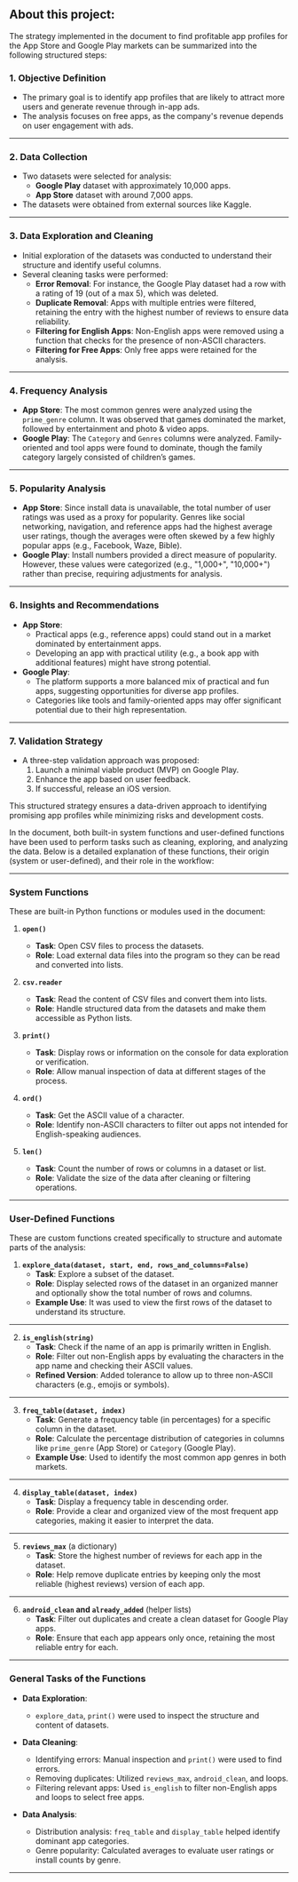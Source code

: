 ## About this project:

The strategy implemented in the document to find profitable app profiles for the App Store and Google Play markets can be summarized into the following structured steps:

### 1. **Objective Definition**
   - The primary goal is to identify app profiles that are likely to attract more users and generate revenue through in-app ads.
   - The analysis focuses on free apps, as the company's revenue depends on user engagement with ads.

---

### 2. **Data Collection**
   - Two datasets were selected for analysis:
     - **Google Play** dataset with approximately 10,000 apps.
     - **App Store** dataset with around 7,000 apps.
   - The datasets were obtained from external sources like Kaggle.

---

### 3. **Data Exploration and Cleaning**
   - Initial exploration of the datasets was conducted to understand their structure and identify useful columns.
   - Several cleaning tasks were performed:
     - **Error Removal**: For instance, the Google Play dataset had a row with a rating of 19 (out of a max 5), which was deleted.
     - **Duplicate Removal**: Apps with multiple entries were filtered, retaining the entry with the highest number of reviews to ensure data reliability.
     - **Filtering for English Apps**: Non-English apps were removed using a function that checks for the presence of non-ASCII characters.
     - **Filtering for Free Apps**: Only free apps were retained for the analysis.

---

### 4. **Frequency Analysis**
   - **App Store**: The most common genres were analyzed using the `prime_genre` column. It was observed that games dominated the market, followed by entertainment and photo & video apps.
   - **Google Play**: The `Category` and `Genres` columns were analyzed. Family-oriented and tool apps were found to dominate, though the family category largely consisted of children’s games.

---

### 5. **Popularity Analysis**
   - **App Store**: Since install data is unavailable, the total number of user ratings was used as a proxy for popularity. Genres like social networking, navigation, and reference apps had the highest average user ratings, though the averages were often skewed by a few highly popular apps (e.g., Facebook, Waze, Bible).
   - **Google Play**: Install numbers provided a direct measure of popularity. However, these values were categorized (e.g., "1,000+", "10,000+") rather than precise, requiring adjustments for analysis.

---

### 6. **Insights and Recommendations**
   - **App Store**:
     - Practical apps (e.g., reference apps) could stand out in a market dominated by entertainment apps.
     - Developing an app with practical utility (e.g., a book app with additional features) might have strong potential.
   - **Google Play**:
     - The platform supports a more balanced mix of practical and fun apps, suggesting opportunities for diverse app profiles.
     - Categories like tools and family-oriented apps may offer significant potential due to their high representation.

---

### 7. **Validation Strategy**
   - A three-step validation approach was proposed:
     1. Launch a minimal viable product (MVP) on Google Play.
     2. Enhance the app based on user feedback.
     3. If successful, release an iOS version.

This structured strategy ensures a data-driven approach to identifying promising app profiles while minimizing risks and development costs.


In the document, both built-in system functions and user-defined functions have been used to perform tasks such as cleaning, exploring, and analyzing the data. Below is a detailed explanation of these functions, their origin (system or user-defined), and their role in the workflow:

---

### **System Functions**
These are built-in Python functions or modules used in the document:

1. **`open()`**  
   - **Task**: Open CSV files to process the datasets.  
   - **Role**: Load external data files into the program so they can be read and converted into lists.

2. **`csv.reader`**  
   - **Task**: Read the content of CSV files and convert them into lists.  
   - **Role**: Handle structured data from the datasets and make them accessible as Python lists.

3. **`print()`**  
   - **Task**: Display rows or information on the console for data exploration or verification.  
   - **Role**: Allow manual inspection of data at different stages of the process.

4. **`ord()`**  
   - **Task**: Get the ASCII value of a character.  
   - **Role**: Identify non-ASCII characters to filter out apps not intended for English-speaking audiences.

5. **`len()`**  
   - **Task**: Count the number of rows or columns in a dataset or list.  
   - **Role**: Validate the size of the data after cleaning or filtering operations.

---

### **User-Defined Functions**
These are custom functions created specifically to structure and automate parts of the analysis:

1. **`explore_data(dataset, start, end, rows_and_columns=False)`**  
   - **Task**: Explore a subset of the dataset.  
   - **Role**: Display selected rows of the dataset in an organized manner and optionally show the total number of rows and columns.  
   - **Example Use**: It was used to view the first rows of the dataset to understand its structure.

---

2. **`is_english(string)`**  
   - **Task**: Check if the name of an app is primarily written in English.  
   - **Role**: Filter out non-English apps by evaluating the characters in the app name and checking their ASCII values.  
   - **Refined Version**: Added tolerance to allow up to three non-ASCII characters (e.g., emojis or symbols).

---

3. **`freq_table(dataset, index)`**  
   - **Task**: Generate a frequency table (in percentages) for a specific column in the dataset.  
   - **Role**: Calculate the percentage distribution of categories in columns like `prime_genre` (App Store) or `Category` (Google Play).  
   - **Example Use**: Used to identify the most common app genres in both markets.

---

4. **`display_table(dataset, index)`**  
   - **Task**: Display a frequency table in descending order.  
   - **Role**: Provide a clear and organized view of the most frequent app categories, making it easier to interpret the data.

---

5. **`reviews_max`** (a dictionary)  
   - **Task**: Store the highest number of reviews for each app in the dataset.  
   - **Role**: Help remove duplicate entries by keeping only the most reliable (highest reviews) version of each app.

---

6. **`android_clean` and `already_added`** (helper lists)  
   - **Task**: Filter out duplicates and create a clean dataset for Google Play apps.  
   - **Role**: Ensure that each app appears only once, retaining the most reliable entry for each.

---

### **General Tasks of the Functions**
- **Data Exploration**:  
   - `explore_data`, `print()` were used to inspect the structure and content of datasets.

- **Data Cleaning**:  
   - Identifying errors: Manual inspection and `print()` were used to find errors.  
   - Removing duplicates: Utilized `reviews_max`, `android_clean`, and loops.  
   - Filtering relevant apps: Used `is_english` to filter non-English apps and loops to select free apps.

- **Data Analysis**:  
   - Distribution analysis: `freq_table` and `display_table` helped identify dominant app categories.  
   - Genre popularity: Calculated averages to evaluate user ratings or install counts by genre.

---

